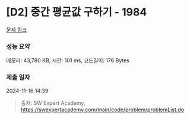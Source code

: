 # [D2] 중간 평균값 구하기 - 1984 

[문제 링크](https://swexpertacademy.com/main/code/problem/problemDetail.do?contestProbId=AV5Pw_-KAdcDFAUq) 

### 성능 요약

메모리: 43,780 KB, 시간: 101 ms, 코드길이: 176 Bytes

### 제출 일자

2024-11-16 14:39



> 출처: SW Expert Academy, https://swexpertacademy.com/main/code/problem/problemList.do